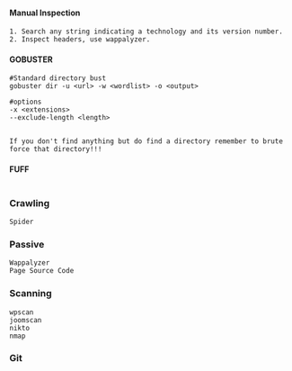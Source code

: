 #### Manual Inspection
```
1. Search any string indicating a technology and its version number.
2. Inspect headers, use wappalyzer.
```
#### GOBUSTER
```
#Standard directory bust
gobuster dir -u <url> -w <wordlist> -o <output>

#options
-x <extensions>
--exclude-length <length>


If you don't find anything but do find a directory remember to brute force that directory!!!
```
#### FUFF
```

```
### Crawling
```
Spider
```

### Passive
```
Wappalyzer
Page Source Code
```

### Scanning
```
wpscan
joomscan
nikto
nmap 
```


### Git
